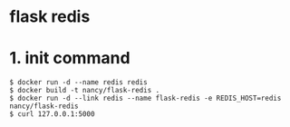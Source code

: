 <h1> flask redis </h1>


# 1. init command
```shell
$ docker run -d --name redis redis
$ docker build -t nancy/flask-redis .
$ docker run -d --link redis --name flask-redis -e REDIS_HOST=redis nancy/flask-redis
$ curl 127.0.0.1:5000
```